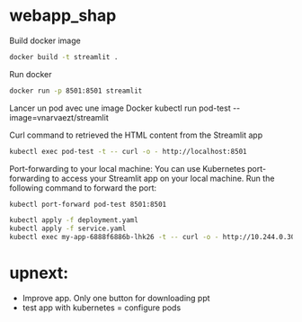 # webapp_shap

Build docker image 
```bash
docker build -t streamlit .
```

Run docker
```bash
docker run -p 8501:8501 streamlit
```

Lancer un pod avec une image Docker
kubectl run pod-test --image=vnarvaezt/streamlit

Curl command to retrieved the HTML content from the Streamlit app
```bash
kubectl exec pod-test -t -- curl -o - http://localhost:8501

```

Port-forwarding to your local machine: You can use Kubernetes port-forwarding to access your Streamlit app on your local machine. Run the following command to forward the port:
```bash
kubectl port-forward pod-test 8501:8501

```

```bash
kubectl apply -f deployment.yaml
kubectl apply -f service.yaml
kubectl exec my-app-6888f6886b-lhk26 -t -- curl -o - http://10.244.0.30:8501
```

# upnext: 
- Improve app. Only one button for downloading ppt
- test app with kubernetes = configure pods